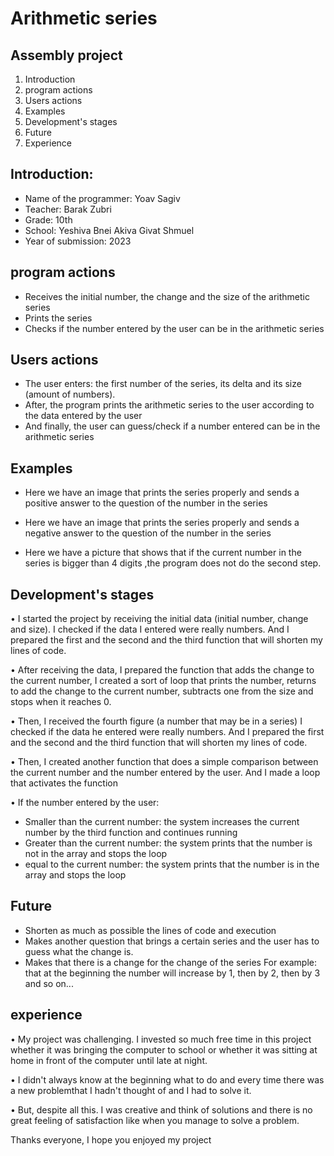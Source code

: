 # Arithmetic series
## Assembly project
1. Introduction
2. program actions
3. Users actions 
4. Examples
5. Development's stages
6. Future
7. Experience

## Introduction:
- Name of the programmer: Yoav Sagiv
- Teacher: Barak Zubri
- Grade: 10th
- School: Yeshiva Bnei Akiva Givat Shmuel
- Year of submission: 2023

## program actions
- Receives the initial number, the change and the size of the arithmetic series
- Prints the series
- Checks if the number entered by the user can be in the arithmetic series

## Users actions
- The user enters: the first number of the series, its delta and its size (amount of numbers).
- After, the program prints the arithmetic series to the user according to the data entered by the user
- And finally, the user can guess/check if a number entered can be in the arithmetic series

## Examples
- Here we have an image that prints the series properly 
and sends a positive answer to the question of the number in the series

- Here we have an image that prints the series properly 
and sends a negative answer to the question of the number in the series

- Here we have a picture that shows that if the current number in the series is
bigger than 4 digits ,the program does not do the second step.

## Development's stages
• I started the project by receiving the initial data (initial number, change and size).
I checked if the data I entered were really numbers. And I prepared the first and
the second and the third function that will shorten my lines of code.

• After receiving the data, I prepared the function that adds the change to the current number,
I created a sort of loop that prints the number, returns to add the change to the current number,
subtracts one from the size and stops when it reaches 0.

• Then, I received the fourth figure (a number that may be in a series) 
I checked if the data he entered were really numbers. And I prepared
the first and the second and the third function that will shorten my lines of code.

• Then, I created another function that does a simple comparison between the current number
and the number entered by the user. And I made a loop that activates the function

• If the number entered by the user:
- Smaller than the current number:
the system increases the current number by the third function and continues running
- Greater than the current number:
the system prints that the number is not in the array and stops the loop
- equal to the current number:
the system prints that the number is in the array and stops the loop

## Future
- Shorten as much as possible the lines of code and execution
- Makes another question that brings a certain series
and the user has to guess what the change is.
- Makes that there is a change for the change of the series 
For example: that at the beginning the number will increase by 1,
then by 2, then by 3 and so on...

## experience
• My project was challenging. I invested so much free time in this project
whether it was bringing the computer to school or whether it was sitting 
at home in front of the computer until late at night.

• I didn't always know at the beginning what to do and every time
there was a new problemthat I hadn't thought of and I had to solve it.

• But, despite all this. I was creative and think of solutions and 
there is no great feeling of satisfaction like when you manage to solve a problem.

Thanks everyone, I hope you enjoyed my project



 
